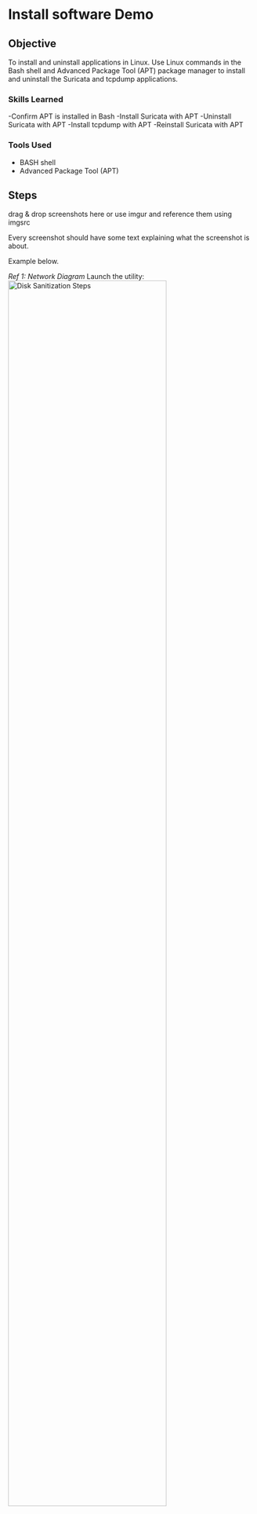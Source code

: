 # Install software Demo

## Objective

To install and uninstall applications in Linux. Use Linux commands in the Bash shell and Advanced Package Tool (APT) package manager to install and uninstall the Suricata and tcpdump applications.  

### Skills Learned

-Confirm APT is installed in Bash
-Install Suricata with APT
-Uninstall Suricata with APT
-Install tcpdump with APT
-Reinstall Suricata with APT

### Tools Used

- BASH shell
- Advanced Package Tool (APT)

## Steps
drag & drop screenshots here or use imgur and reference them using imgsrc

Every screenshot should have some text explaining what the screenshot is about.

Example below.

*Ref 1: Network Diagram*
Launch the utility: <br/>
<img src="https://i.imgur.com/62TgaWL.png" height="80%" width="80%" alt="Disk Sanitization Steps"/>
<br />
<br />
